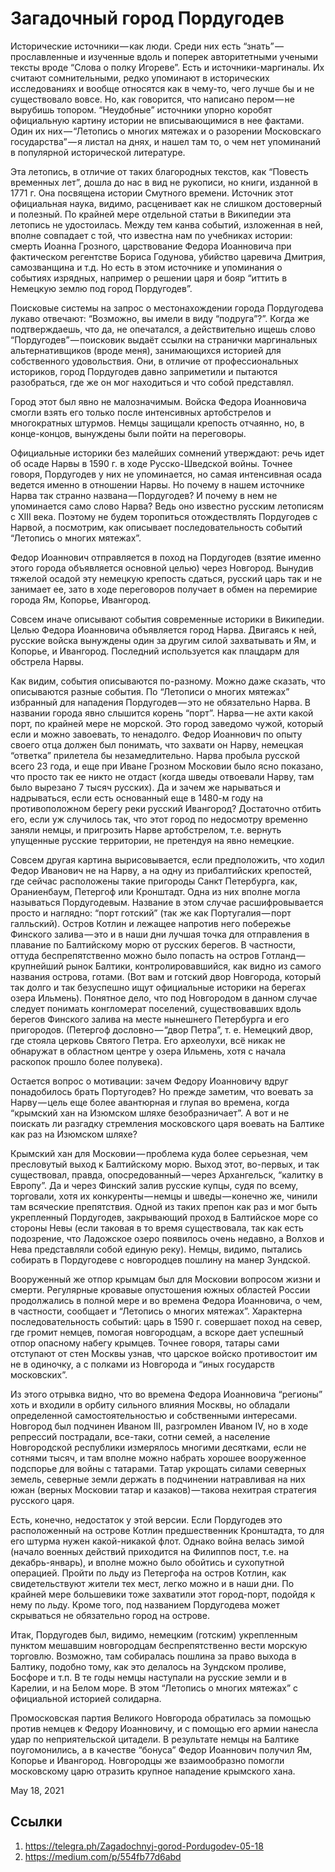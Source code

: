 # Загадочный город Пордугодев

Исторические источники — как люди. Среди них есть
“знать” — прославленные и изученные вдоль и поперек авторитетными
учеными тексты вроде “Слова о полку Игореве”. Есть и
источники-маргиналы. Их считают сомнительными, редко упоминают в
исторических исследованиях и вообще относятся как в чему-то, чего лучше
бы и не существовало вовсе. Но, как говорится, что написано пером — не
вырубишь топором. “Неудобные” источники упорно коробят официальную
картину истории не вписывающимися в нее фактами. Один их
них — “Летопись о многих мятежах и о разорении Московскаго
государства” — я листал на днях, и нашел там то, о чем нет упоминаний в
популярной исторической литературе.

Эта летопись, в отличие от таких благородных текстов, как “Повесть
временных лет”, дошла до нас в вид не рукописи, но книги, изданной в
1771 г. Она посвящена истории Смутного времени. Источник этот
официальная наука, видимо, расценивает как не слишком достоверный и
полезный. По крайней мере отдельной статьи в Википедии эта летопись не
удостоилась. Между тем канва событий, изложенная в ней, вполне
совпадает с той, что известна нам по учебниках истории: смерть Иоанна
Грозного, царствование Федора Иоанновича при фактическом регентстве
Бориса Годунова, убийство царевича Дмитрия, самозванщина и т.д. Но есть
в этом источнике и упоминания о событиях изрядных, например о решении
царя и бояр “иттить в Немецкую землю под город Пордугодев”.

Поисковые системы на запрос о местонахождении города Пордугодева лукаво
отвечают: “Возможно, вы имели в виду “подруга”?”. Когда же
подтверждаешь, что да, не опечатался, а действительно ищешь слово
“Пордугодев” — поисковик выдаёт ссылки на странички маргинальных
альтернативщиков (вроде меня), занимающихся историей для собственного
удовольствия. Они, в отличие от профессиональных историков, город
Пордугодев давно заприметили и пытаются разобраться, где же он мог
находиться и что собой представлял.

Город этот был явно не малозначимым. Войска Федора Иоанновича смогли
взять его только после интенсивных артобстрелов и многократных штурмов.
Немцы защищали крепость отчаянно, но, в конце-концов, вынуждены были
пойти на переговоры.

Официальные историки без малейших сомнений утверждают: речь идет об
осаде Нарвы в 1590 г. в ходе Русско-Шведской войны. Точнее говоря,
Пордугодев у них не упоминается, но самая интенсивная осада ведется
именно в отношении Нарвы. Но почему в нашем источнике Нарва так странно
названа — Пордугодев? И почему в нем не упоминается само слово Нарва?
Ведь оно известно русским летописям с XIII века. Поэтому не будем
торопиться отождествлять Пордугодев с Нарвой, а посмотрим, как
описывает последовательность событий “Летопись о многих мятежах”.

Федор Иоаннович отправляется в поход на Пордугодев (взятие именно этого
города объявляется основной целью) через Новгород. Вынудив тяжелой
осадой эту немецкую крепость сдаться, русский царь так и не занимает
ее, зато в ходе переговоров получает в обмен на перемирие города Ям,
Копорье, Ивангород.

Совсем иначе описывают события современные историки в Википедии. Целью
Федора Иоанновича объявляется город Нарва. Двигаясь к ней, русские
войска вынуждены один за другим силой захватывать и Ям, и Копорье, и
Ивангород. Последний используется как плацдарм для обстрела Нарвы.

Как видим, события описываются по-разному. Можно даже сказать, что
описываются разные события. По “Летописи о многих мятежах” избранный
для нападения Пордугодев — это не обязательно Нарва. В названии города
явно слышится корень “порт”. Нарва — не ахти какой порт, по крайней
мере не морской. Это город заведомо чужой, который если и можно
завоевать, то ненадолго. Федор Иоаннович по опыту своего отца должен
был понимать, что захвати он Нарву, немецкая “ответка” прилетела бы
незамедлительно. Нарва пробыла русской всего 23 года, и еще при Иване
Грозном Московии было ясно показано, что просто так ее никто не отдаст
(когда шведы отвоевали Нарву, там было вырезано 7 тысяч русских). Да и
зачем же нарываться и надрываться, если есть основанный еще в 1480-м
году на противоположном берегу реки русский Ивангород? Достаточно
отбить его, если уж случилось так, что этот город по недосмотру
временно заняли немцы, и пригрозить Нарве артобстрелом, т.е. вернуть
упущенные русские территории, не претендуя на явно немецкие.

Совсем другая картина вырисовывается, если предположить, что ходил
Федор Иванович не на Нарву, а на одну из прибалтийских крепостей, где
сейчас расположены такие пригороды Санкт Петербурга, как, Ораниенбаум,
Петергоф или Кронштадт. Одна из них вполне могла называться
Пордугодевым. Название в этом случае расшифровывается просто и
наглядно: “порт готский” (так же как Португалия — порт галльский).
Остров Котлин и лежащее напротив него побережье Финского залива — это и
в наши дни лучшая точка для отправления в плавание по Балтийскому морю
от русских берегов. В частности, оттуда беспрепятственно можно было
попасть на остров Готланд — крупнейший рынок Балтики,
контролировавшийся, как видно из самого названия острова, готами. (Вот
вам и готский двор Новгорода, который так долго и так безуспешно ищут
официальные историки на берегах озера Ильмень). Понятное дело, что под
Новгородом в данном случае следует понимать конгломерат поселений,
существовавших вдоль берегов Финского залива на месте нынешнего
Петербурга и его пригородов. (Петергоф дословно — “двор Петра”, т. е.
Немецкий двор, где стояла церковь Святого Петра. Его археолухи, всё
никак не обнаружат в областном центре у озера Ильмень, хотя с начала
раскопок прошло более полувека).

Остается вопрос о мотивации: зачем Федору Иоанновичу вдруг понадобилось
брать Португодев? Но прежде заметим, что воевать за Нарву — цель еще
более авантюрная и глупая во времена, когда “крымский хан на Изюмском
шляхе безобразничает”. А вот и не поискать ли разгадку стремления
московского царя воевать на Балтике как раз на Изюмском шляхе?

Крымский хан для Московии — проблема куда более серьезная, чем
пресловутый выход к Балтийскому морю. Выход этот, во-первых, и так
существовал, правда, опосредованный — через Архангельск, “калитку в
Европу”. Да и через Финский залив русские купцы, судя по всему,
торговали, хотя их конкуренты — немцы и шведы — конечно же, чинили там
всяческие препятствия. Одной из таких препон как раз и мог быть
укрепленный Пордугодев, закрывающий проход в Балтийское море со стороны
Невы (если таковая в то время существовала, так как есть подозрение,
что Ладожское озеро появилось очень недавно, а Волхов и Нева
представляли собой единую реку). Немцы, видимо, пытались собирать в
Пордугодеве с новгородцев пошлину на манер Зундской.

Вооруженный же отпор крымцам был для Московии вопросом жизни и смерти.
Регулярные кровавые опустошения южных областей России продолжались в
полной мере и во времена Федора Иоанновича, о чем, в частности,
сообщает и “Летопись о многих мятежах”. Характерна последовательность
событий: царь в 1590 г. совершает поход на север, где громит немцев,
помогая новгородцам, а вскоре дает успешный отпор опасному набегу
крымцев. Точнее говоря, татары сами отступают от стен Москвы узнав, что
царское войско противостоит им не в одиночку, а с полками из Новгорода
и “иных государств московских”.

Из этого отрывка видно, что во времена Федора Иоанновича “регионы” хоть
и входили в орбиту сильного влияния Москвы, но обладали определенной
самостоятельностью и собственными интересами. Новгород был подчинен
Иваном III, разгромлен Иваном IV, но в ходе репрессий пострадали,
все-таки, сотни семей, а население Новгородской республики измерялось
многими десятками, если не сотнями тысяч, и там вполне можно набрать
хорошее вооруженное подспорье для войны с татарами. Татар укрощать
силами северных земель, северные земли держать в подчинении натравливая
на них южан (верных Московии татар и казаков) — такова нехитрая
стратегия русского царя.

Есть, конечно, недостаток у этой версии. Если Пордугодев это
расположенный на острове Котлин предшественник Кронштадта, то для его
штурма нужен какой-никакой флот. Однако война велась зимой (начало
военных действий приходится на Филиппов пост, т.е. на декабрь-январь),
и вполне можно было обойтись и сухопутной операцией. Пройти по льду из
Петергофа на остров Котлин, как свидетельствуют жители тех мест, легко
можно и в наши дни. По крайней мере большевики тоже захватили этот
город-порт, подойдя к нему по льду. Кроме того, под названием
Пордугодева может скрываться не обязательно город на острове.

Итак, Пордугодев был, видимо, немецким (готским) укрепленным пунктом
мешавшим новгородцам беспрепятственно вести морскую торговлю. Возможно,
там собиралась пошлина за право выхода в Балтику, подобно тому, как это
делалось на Зундском проливе, Босфоре и т.п. В те годы немцы наступали
на русские земли и в Карелии, и на Белом море. В этом “Летопись о
многих мятежах” с официальной историей солидарна.

Промосковская партия Великого Новгорода обратилась за помощью против
немцев к Федору Иоанновичу, и с помощью его армии нанесла удар по
неприятельской цитадели. В результате немцы на Балтике поугомонились, а
в качестве “бонуса” Федор Иоаннович получил Ям, Копорье и Ивангород.
Новгородцы же взаимообразно помогли московскому царю отразить крупное
нападение крымского хана.

<time>May 18, 2021</time>

## Ссылки

1. https://telegra.ph/Zagadochnyj-gorod-Pordugodev-05-18
3. https://medium.com/p/554fb77d6abd

